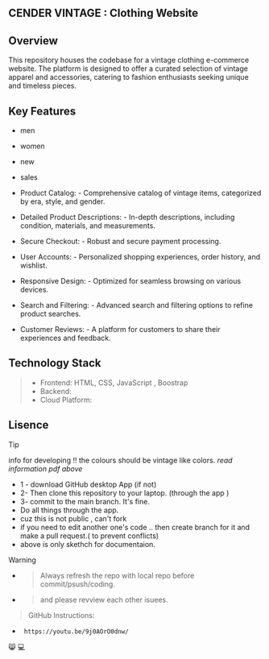 ## CENDER VINTAGE : Clothing Website

## Overview

This repository houses the codebase for a vintage clothing e-commerce website. The platform is designed to offer a curated selection of vintage apparel and accessories, catering to fashion enthusiasts seeking unique and timeless pieces.

## Key Features
- men
- women
- new
- sales

- Product Catalog:
               - Comprehensive catalog of vintage items, categorized by era, style, and gender.
 - Detailed Product Descriptions:
              - In-depth descriptions, including condition, materials, and measurements.
 - Secure Checkout:
              - Robust and secure payment processing.
 - User Accounts:
              - Personalized shopping experiences, order history, and wishlist.
 - Responsive Design:
              - Optimized for seamless browsing on various devices.
 - Search and Filtering:
              - Advanced search and filtering options to refine product searches.
 - Customer Reviews:
             - A platform for customers to share their experiences and feedback.

## Technology Stack
> - Frontend: HTML, CSS, JavaScript , Boostrap
> - Backend: 
> - Cloud Platform: 

## Lisence

> [!TIP]
> info for developing 
!! the colours should be vintage like colors.
*read information pdf above*
> 
- 1 - download GitHub desktop App (if not)
- 2- Then clone this repository to your laptop. (through the app )
- 3- commit to  the main branch. It's fine.
-  Do all things through the app.
- cuz this is not public , can't fork
- if you need to edit another one's code .. then create branch for it and make a pull request.( to prevent conflicts)
- above is only skethch for documentaion.
  
> [!WARNING]
- > Always refresh the repo with local repo before commit/psush/coding.
- > and please revview each other isuees.

> GitHub Instructions:
-      https://youtu.be/9j0AOrO0dnw/
😸
💻


